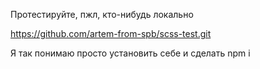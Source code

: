 Протестируйте, пжл, кто-нибудь локально

https://github.com/artem-from-spb/scss-test.git

Я так понимаю просто установить себе и сделать npm i